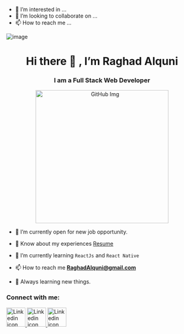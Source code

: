 
- 👀 I’m interested in ...
- 💞️ I’m looking to collaborate on ...
- 📫 How to reach me ...

<!---
RaghadAlquni/RaghadAlquni is a ✨ special ✨ repository because its `README.md` (this file) appears on your GitHub profile.
You can click the Preview link to take a look at your changes.
--->

![image](https://user-images.githubusercontent.com/118015495/201518433-df4d6509-7fe5-4459-8536-1bcd12917b01.gif)

<div align="center">
  <h1> Hi there 👋 , I’m Raghad Alquni </h1>
  <h3> I am a Full Stack Web Developer </h3> 
</div>

<div align=center>
  <img src="https://stemettes.org/zine/wp-content/uploads/sites/3/2021/08/giphy-13-1.gif" alt="GitHub Img" height="350" width="350"/>
</div>


- 👀 I’m currently open for new job opportunity.
 
- 📄 Know about my experiences [Resume](https://user-images.githubusercontent.com/118015495/201517340-3895e094-e764-442f-9410-b1552303662f.png)
  
- 🌱 I’m currently learning `ReactJs` and `React Native`
  
- 📫 How to reach me **RaghadAlquni@gmail.com**

- 🌟 Always learning new things.

<h3> Connect with me: </h3>
<p>
<a href="https://www.linkedin.com/in/raghad-alquni/"> <img src="https://img.icons8.com/fluency/512/linkedin.png" alt="Linkedin icon" height="50" width="50" /> </a>
<a href="https://www.behance.net/raghadalquni"> <img src="https://img.icons8.com/fluency/512/behance.png" alt="Linkedin icon" height="50" width="50" /> </a>
<a href="mailto:RaghadAlquni@gmail.com"> <img src="https://img.icons8.com/color/512/gmail.png" alt="Linkedin icon" height="50" width="50" /> </a>

</p>
